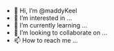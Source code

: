 - 👋 Hi, I’m @maddyKeel
- 👀 I’m interested in ...
- 🌱 I’m currently learning ...
- 💞️ I’m looking to collaborate on ...
- 📫 How to reach me ...

<!---
maddyKeel/maddyKeel is a ✨ special ✨ repository because its `README.md` (this file) appears on your GitHub profile.
You can click the Preview link to take a look at your changes.
--->
